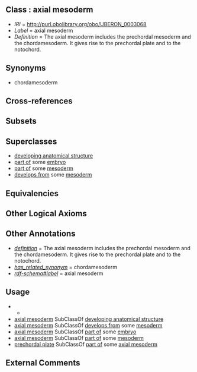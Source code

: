 
## Class : axial mesoderm

 * *IRI* = http://purl.obolibrary.org/obo/UBERON_0003068
 * *Label* = axial mesoderm
 * *Definition* = The axial mesoderm includes the prechordal mesoderm and the chordamesoderm. It gives rise to the prechordal plate and to the notochord.

## Synonyms

 * chordamesoderm

## Cross-references


## Subsets


## Superclasses

 * [developing anatomical structure](../../UBERON/23/UBERON_0005423.md)
 * [part of](../../BFO/50/BFO_0000050.md) some [embryo](../../UBERON/22/UBERON_0000922.md)
 * [part of](../../BFO/50/BFO_0000050.md) some [mesoderm](../../UBERON/26/UBERON_0000926.md)
 * [develops from](../../RO/02/RO_0002202.md) some [mesoderm](../../UBERON/26/UBERON_0000926.md)

## Equivalencies


## Other Logical Axioms


## Other Annotations

 * *[definition](../../IAO/15/IAO_0000115.md)* = The axial mesoderm includes the prechordal mesoderm and the chordamesoderm. It gives rise to the prechordal plate and to the notochord.
 * *[has_related_synonym](../../ym/oboInOwl#hasRelatedSynonym.md)* = chordamesoderm
 * *[rdf-schema#label](../../el/rdf-schema#label.md)* = axial mesoderm

## Usage

 * -
 * [axial mesoderm](../../UBERON/68/UBERON_0003068.md) SubClassOf [developing anatomical structure](../../UBERON/23/UBERON_0005423.md)
 * [axial mesoderm](../../UBERON/68/UBERON_0003068.md) SubClassOf [develops from](../../RO/02/RO_0002202.md) some [mesoderm](../../UBERON/26/UBERON_0000926.md)
 * [axial mesoderm](../../UBERON/68/UBERON_0003068.md) SubClassOf [part of](../../BFO/50/BFO_0000050.md) some [embryo](../../UBERON/22/UBERON_0000922.md)
 * [axial mesoderm](../../UBERON/68/UBERON_0003068.md) SubClassOf [part of](../../BFO/50/BFO_0000050.md) some [mesoderm](../../UBERON/26/UBERON_0000926.md)
 * [prechordal plate](../../UBERON/63/UBERON_0003063.md) SubClassOf [part of](../../BFO/50/BFO_0000050.md) some [axial mesoderm](../../UBERON/68/UBERON_0003068.md)

## External Comments

